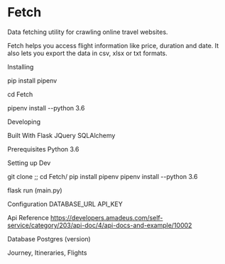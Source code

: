 # Fetch
Data fetching utility for crawling online travel websites.

Fetch helps you access flight information like price, duration and date. 
It also lets you export the data in csv, xlsx or txt formats.


Installing

pip install pipenv

cd Fetch

pipenv install --python 3.6


Developing

Built With
Flask
JQuery
SQLAlchemy

Prerequisites
Python 3.6

Setting up Dev

git clone ;;
cd Fetch/
pip install pipenv
pipenv install --python 3.6

flask run (main.py)


Configuration
DATABASE_URL
API_KEY

Api Reference
https://developers.amadeus.com/self-service/category/203/api-doc/4/api-docs-and-example/10002

Database
Postgres (version)

Journey, Itineraries, Flights




